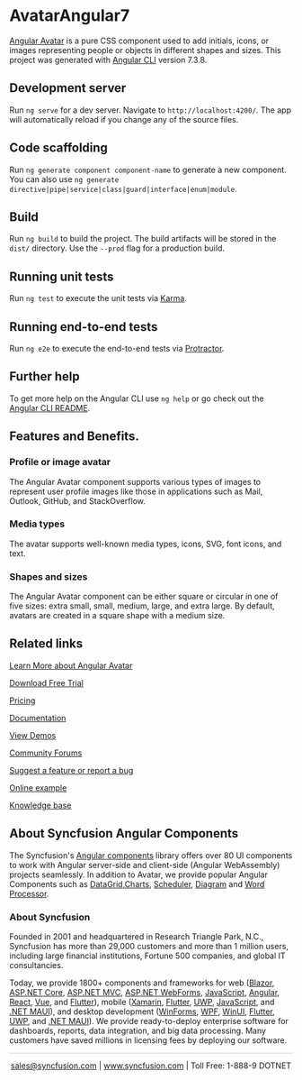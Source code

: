 # AvatarAngular7

[Angular Avatar](https://www.syncfusion.com/angular-components/angular-avatar?utm_source=github&utm_medium=listing&utm_campaign=angular-avatar-github-samples) is a pure CSS component used to add initials, icons, or images representing people or objects in different shapes and sizes. This project was generated with [Angular CLI](https://github.com/angular/angular-cli) version 7.3.8.

## Development server

Run `ng serve` for a dev server. Navigate to `http://localhost:4200/`. The app will automatically reload if you change any of the source files.

## Code scaffolding

Run `ng generate component component-name` to generate a new component. You can also use `ng generate directive|pipe|service|class|guard|interface|enum|module`.

## Build

Run `ng build` to build the project. The build artifacts will be stored in the `dist/` directory. Use the `--prod` flag for a production build.

## Running unit tests

Run `ng test` to execute the unit tests via [Karma](https://karma-runner.github.io).

## Running end-to-end tests

Run `ng e2e` to execute the end-to-end tests via [Protractor](http://www.protractortest.org/).

## Further help

To get more help on the Angular CLI use `ng help` or go check out the [Angular CLI README](https://github.com/angular/angular-cli/blob/master/README.md).

## Features and Benefits.

### Profile or image avatar

The Angular Avatar component supports various types of images to represent user profile images like those in applications such as Mail, Outlook, GitHub, and StackOverflow.

### Media types

The avatar supports well-known media types, icons, SVG, font icons, and text.

### Shapes and sizes

The Angular Avatar component can be either square or circular in one of five sizes: extra small, small, medium, large, and extra large. By default, avatars are created in a square shape with a medium size.

## Related links

[Learn More about Angular Avatar](https://www.syncfusion.com/angular-components/angular-avatar?utm_source=github&utm_medium=listing&utm_campaign=angular-avatar-github-samples)

[Download Free Trial](https://www.syncfusion.com/downloads/angular?utm_source=github&utm_medium=listing&utm_campaign=angular-avatar-github-samples)

[Pricing](https://www.syncfusion.com/sales/teamlicense?utm_source=github&utm_medium=listing&utm_campaign=angular-avatar-github-samples)

[Documentation](https://angular.syncfusion.com/documentation/avatar/getting-started?utm_source=github&utm_medium=listing&utm_campaign=angular-avatar-github-samples)

[View Demos](https://github.com/SyncfusionExamples/ej2-angular-7-avatar?utm_source=github&utm_medium=listing&utm_campaign=angular-avatar-github-samples)

[Community Forums](https://www.syncfusion.com/forums/angular-js2?utm_source=github&utm_medium=listing&utm_campaign=angular-avatar-github-samples)

[Suggest a feature or report a bug](https://www.syncfusion.com/feedback/angular?utm_source=github&utm_medium=listing&utm_campaign=angular-avatar-github-samples)

[Online example](https://ej2.syncfusion.com/angular/demos/#/bootstrap5/avatar/default?utm_source=github&utm_medium=listing&utm_campaign=angular-avatar-github-samples)

[Knowledge base](https://support.syncfusion.com/kb/article/11675/how-to-get-started-easily-with-syncfusion-avatar-component-in-angular-7?utm_source=github&utm_medium=listing&utm_campaign=angular-avatar-github-samples)

## About Syncfusion Angular Components
The Syncfusion's [Angular components](https://www.syncfusion.com/angular-components?utm_source=github&utm_medium=listing&utm_campaign=angular-avatar-github-samples) library offers over 80 UI components to work with Angular server-side and client-side (Angular WebAssembly) projects seamlessly. In addition to Avatar, we provide popular Angular Components such as [DataGrid](https://www.syncfusion.com/angular-components/angular-grid?utm_source=github&utm_medium=listing&utm_campaign=angular-avatar-github-samples),[Charts](https://www.syncfusion.com/angular-components/angular-charts?utm_source=github&utm_medium=listing&utm_campaign=angular-avatar-github-samples), [Scheduler](https://www.syncfusion.com/angular-components/angular-scheduler?utm_source=github&utm_medium=listing&utm_campaign=angular-avatar-github-samples), [Diagram](https://www.syncfusion.com/angular-components/angular-diagram?utm_source=github&utm_medium=listing&utm_campaign=angular-avatar-github-samples) and [Word Processor](https://www.syncfusion.com/angular-components/angular-word-processor?utm_source=github&utm_medium=listing&utm_campaign=angular-avatar-github-samples).

### About Syncfusion

Founded in 2001 and headquartered in Research Triangle Park, N.C., Syncfusion has more than 29,000 customers and more than 1 million users, including large financial institutions, Fortune 500 companies, and global IT consultancies.

Today, we provide 1800+ components and frameworks for web ([Blazor](https://www.syncfusion.com/blazor-components?utm_source=github&utm_medium=listing&utm_campaign=angular-accordion-github-samples), [ASP.NET Core](https://www.syncfusion.com/aspnet-core-ui-controls?utm_source=github&utm_medium=listing&utm_campaign=angular-avatar-github-samples), [ASP.NET MVC](https://www.syncfusion.com/aspnet-mvc-ui-controls?utm_source=github&utm_medium=listing&utm_campaign=angular-avatar-github-samples), [ASP.NET WebForms](https://www.syncfusion.com/jquery/aspnet-webforms-ui-controls?utm_source=github&utm_medium=listing&utm_campaign=angular-avatar-github-samples), [JavaScript](https://www.syncfusion.com/javascript-ui-controls?utm_source=github&utm_medium=listing&utm_campaign=angular-avatar-github-samples), [Angular](https://www.syncfusion.com/angular-components?utm_source=github&utm_medium=listing&utm_campaign=angular-avatar-github-samples), [React](https://www.syncfusion.com/react-components?utm_source=github&utm_medium=listing&utm_campaign=angular-avatar-github-samples), [Vue](https://www.syncfusion.com/vue-components?utm_source=github&utm_medium=listing&utm_campaign=angular-avatar-github-samples), and [Flutter](https://www.syncfusion.com/flutter-widgets?utm_source=github&utm_medium=listing&utm_campaign=angular-avatar-github-samples)), mobile ([Xamarin](https://www.syncfusion.com/xamarin-ui-controls?utm_source=github&utm_medium=listing&utm_campaign=angular-avatar-github-samples), [Flutter](https://www.syncfusion.com/flutter-widgets?utm_source=github&utm_medium=listing&utm_campaign=angular-avatar-github-samples), [UWP](https://www.syncfusion.com/uwp-ui-controls?utm_source=github&utm_medium=listing&utm_campaign=angular-avatar-github-samples), [JavaScript](https://www.syncfusion.com/javascript-ui-controls?utm_source=github&utm_medium=listing&utm_campaign=angular-avatar-github-samples), and [.NET MAUI](https://www.syncfusion.com/maui-controls?utm_source=github&utm_medium=listing&utm_campaign=angular-avatar-github-samples)), and desktop development ([WinForms](https://www.syncfusion.com/winforms-ui-controls?utm_source=github&utm_medium=listing&utm_campaign=angular-avatar-github-samples), [WPF](https://www.syncfusion.com/wpf-controls?utm_source=github&utm_medium=listing&utm_campaign=angular-avatar-github-samples), [WinUI](https://www.syncfusion.com/winui-controls?utm_source=github&utm_medium=listing&utm_campaign=angular-avatar-github-samples), [Flutter](https://www.syncfusion.com/flutter-widgets?utm_source=github&utm_medium=listing&utm_campaign=angular-avatar-github-samples), [UWP](https://www.syncfusion.com/uwp-ui-controls?utm_source=github&utm_medium=listing&utm_campaign=angular-avatar-github-samples), and [.NET MAUI](https://www.syncfusion.com/maui-controls?utm_source=github&utm_medium=listing&utm_campaign=angular-avatar-github-samples)). We provide ready-to-deploy enterprise software for dashboards, reports, data integration, and big data processing. Many customers have saved millions in licensing fees by deploying our software.

<hr style="height:0.3px;border:none;color:lightgrey;background-color:lightgrey;" />

<p align="center">
<a href="mailto:sales@syncfusion.com?Subject=Syncfusion Angular Avatar - GitHub" target="_top">sales@syncfusion.com</a> | <a href="https://www.syncfusion.com?utm_source=github&utm_medium=listing&utm_campaign=angular-avatar-github-samples">www.syncfusion.com</a> | Toll Free: 1-888-9 DOTNET <br>
</p>